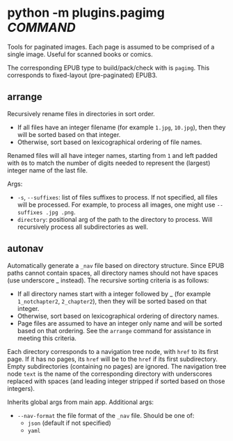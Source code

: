 # python -m plugins.pagimg *COMMAND*

Tools for paginated images. Each page is assumed to be comprised of a single image. Useful for scanned books or comics.

The corresponding EPUB type to build/pack/check with is `pagimg`. This corresponds to fixed-layout (pre-paginated) EPUB3.

## arrange

Recursively rename files in directories in sort order.

- If all files have an integer filename (for example `1.jpg`, `10.jpg`), then they will be sorted based on that integer.
- Otherwise, sort based on lexicographical ordering of file names.

Renamed files will all have integer names, starting from `1` and left padded with `0`s to match the number of digits needed to represent the (largest) integer name of the last file.

Args:
- `-s`, `--suffixes`: list of files suffixes to process. If not specified, all files will be processed. For example, to process all images, one might use `--suffixes .jpg .png`.
- `directory`: positional arg of the path to the directory to process. Will recursively process all subdirectories as well.

## autonav

Automatically generate a `_nav` file based on directory structure. Since EPUB paths cannot contain spaces, all directory names should not have spaces (use underscore _ instead). The recursive sorting criteria is as follows:

- If all directory names start with a integer followed by _ (for example `1_notchapter2`, `2_chapter2`), then they will be sorted based on that integer.
- Otherwise, sort based on lexicographical ordering of directory names.
- Page files are assumed to have an integer only name and will be sorted based on that ordering. See the `arrange` command for assistance in meeting this criteria.

Each directory corresponds to a navigation tree node, with `href` to its first page. If it has no pages, its `href` will be to the `href` if its first subdirectory. Empty subdirectories (containing no pages) are ignored. The navigation tree node `text` is the name of the corresponding directory with underscores replaced with spaces (and leading integer stripped if sorted based on those integers).

Inherits global args from main app. Additional args:
- `--nav-format` the file format of the `_nav` file. Should be one of:
    - `json` (default if not specified)
    - `yaml`
